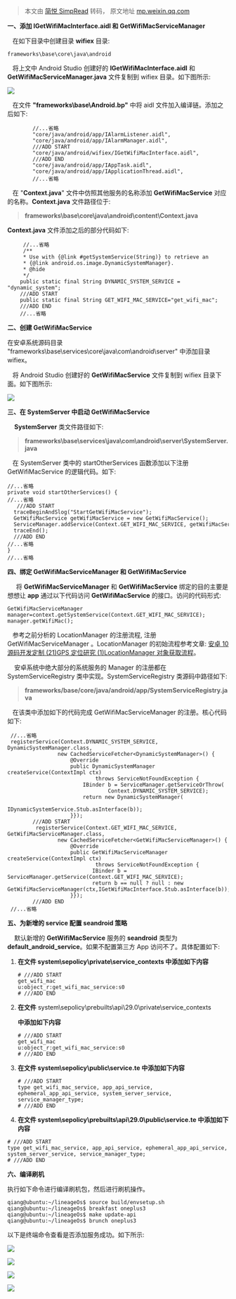 > 本文由 [简悦 SimpRead](http://ksria.com/simpread/) 转码， 原文地址 [mp.weixin.qq.com](https://mp.weixin.qq.com/s/0IkD95SuBkX_PZYtIzlkRg)

**一、添加 IGetWifiMacInterface.aidl 和 GetWifiMacServiceManager**

   在如下目录中创建目录 **wifiex** 目录:

```
frameworks\base\core\java\android

```

   将上文中 Android Studio 创建好的 **IGetWifiMacInterface.aidl** 和 **GetWifiMacServiceManager.java** 文件复制到 wifiex 目录。如下图所示:  

![](https://mmbiz.qpic.cn/mmbiz_png/9vkUcew5432k0AkqrG9E5icShT0ANM4qKBWOticl98VqhRqJzxmNzAGmeRHrYOAUkG1NT6ofbvQavD5XzI2gljqg/640?wx_fmt=png)

   在文件 **"frameworks\base\Android.bp"** 中将 aidl 文件加入编译链。添加之后如下:  

```
        //...省略
        "core/java/android/app/IAlarmListener.aidl",
        "core/java/android/app/IAlarmManager.aidl",
        ///ADD START
        "core/java/android/wifiex/IGetWifiMacInterface.aidl",
        ///ADD END
        "core/java/android/app/IAppTask.aidl",
        "core/java/android/app/IApplicationThread.aidl",
        //...省略

```

   在 "**Context.java**" 文件中仿照其他服务的名称添加 **GetWifiMacService** 对应的名称。**Context.java** 文件路径位于:  

> **frameworks\base\core\java\android\content\Context.java**

**Context.java** 文件添加之后的部分代码如下:

```
     //...省略
     /**
     * Use with {@link #getSystemService(String)} to retrieve an
     * {@link android.os.image.DynamicSystemManager}.
     * @hide
     */
    public static final String DYNAMIC_SYSTEM_SERVICE = "dynamic_system";
    ///ADD START
    public static final String GET_WIFI_MAC_SERVICE="get_wifi_mac";
    ///ADD END
    //...省略

```

**二、创建 GetWifiMacService**

 在安卓系统源码目录 "frameworks\base\services\core\java\com\android\server" 中添加目录 wifiex。

   将 Android Studio 创建好的 **GetWifiMacService** 文件复制到 wifiex 目录下面。如下图所示:

![](https://mmbiz.qpic.cn/mmbiz_png/9vkUcew5432k0AkqrG9E5icShT0ANM4qKJZxoduS9iawib55E3KGxlagVgNzHIJoZXXZuRRUhqHttSibHCo8zlPdMg/640?wx_fmt=png)

**三、在 SystemServer 中启动 GetWifiMacService**

    **SystemServer** 类文件路径如下:

> **frameworks\base\services\java\com\android\server\SystemServer.java**

   在 SystemServer 类中的 startOtherServices 函数添加以下注册 GetWifiMacService 的逻辑代码。如下:

```
//...省略
private void startOtherServices() {
//...省略
   ///ADD START
  traceBeginAndSlog("StartGetWifiMacService");
  GetWifiMacService getWifiMacService = new GetWifiMacService();
  ServiceManager.addService(Context.GET_WIFI_MAC_SERVICE, getWifiMacService);
  traceEnd();
  ///ADD END
//...省略
}
//...省略

```

**四、绑定 GetWifiMacServiceManager 和 GetWifiMacService**

     将 **GetWifiMacServiceManager** 和 **GetWifiMacService** 绑定的目的主要是想想让 **app** 通过以下代码访问 **GetWifiMacService** 的接口。访问的代码形式:

```
GetWifiMacServiceManager manager=context.getSystemService(Context.GET_WIFI_MAC_SERVICE);
manager.getWifiMac();

```

   参考之前分析的 LocationManager 的注册流程, 注册 GetWifiMacServiceManager 。LocationManager 的初始流程参考文章: [安卓 10 源码开发定制 (21)GPS 定位研究 (1)LocationManager 对象获取流程](http://mp.weixin.qq.com/s?__biz=Mzg2MjU1NDE1NA==&mid=2247484289&idx=1&sn=75b888e61363e48c0721733771d92a04&chksm=ce0752c4f970dbd22c57c62ebe62ec0cbd941c12b62f4bc95b7fffca90911fa0653d9c757050&scene=21#wechat_redirect)。

    安卓系统中绝大部分的系统服务的 Manager 的注册都在 SystemServiceRegistry 类中实现。SystemServiceRegistry 类源码中路径如下:

> **frameworks/base/core/java/android/app/SystemServiceRegistry.java**

   在该类中添加如下的代码完成 GetWifiMacServiceManager 的注册。核心代码如下:

```
 //...省略
 registerService(Context.DYNAMIC_SYSTEM_SERVICE, DynamicSystemManager.class,
                new CachedServiceFetcher<DynamicSystemManager>() {
                    @Override
                    public DynamicSystemManager createService(ContextImpl ctx)
                            throws ServiceNotFoundException {
                        IBinder b = ServiceManager.getServiceOrThrow(
                                Context.DYNAMIC_SYSTEM_SERVICE);
                        return new DynamicSystemManager(
                                IDynamicSystemService.Stub.asInterface(b));
                    }});
        ///ADD START
         registerService(Context.GET_WIFI_MAC_SERVICE, GetWifiMacServiceManager.class,
                new CachedServiceFetcher<GetWifiMacServiceManager>() {
                    @Override
                    public GetWifiMacServiceManager createService(ContextImpl ctx)
                            throws ServiceNotFoundException {
                           IBinder b = ServiceManager.getService(Context.GET_WIFI_MAC_SERVICE);
                           return b == null ? null : new GetWifiMacServiceManager(ctx,IGetWifiMacInterface.Stub.asInterface(b));
                    }});
        ///ADD END
 //...省略

```

**五、为新增的 service 配置 seandroid 策略**

    默认新增的 **GetWifiMacService** 服务的 **seandroid** 类型为 **default_android_service**。如果不配置第三方 App 访问不了。具体配置如下:

1.  **在文件 system\sepolicy\private\service_contexts 中添加如下内容**
    
    ```
    # ///ADD START
    get_wifi_mac                                  u:object_r:get_wifi_mac_service:s0
    # ///ADD END
    
    ```
    
2.  **在文件** system\sepolicy\prebuilts\api\29.0\private\service_contexts  
    
    **中添加如下内容**
    
    ```
    # ///ADD START
    get_wifi_mac                                  u:object_r:get_wifi_mac_service:s0
    # ///ADD END
    
    ```
    
3.  **在文件 system\sepolicy\public\service.te 中添加如下内容**
    
    ```
    # ///ADD START
    type get_wifi_mac_service, app_api_service, ephemeral_app_api_service, system_server_service, service_manager_type;
    # ///ADD END
    
    ```
    
4.  **在文件 system\sepolicy\prebuilts\api\29.0\public\service.te 中添加如下内容**  
    

```
# ///ADD START
type get_wifi_mac_service, app_api_service, ephemeral_app_api_service, system_server_service, service_manager_type;
# ///ADD END

```

**六、编译刷机**

 执行如下命令进行编译刷机包，然后进行刷机操作。

```
qiang@ubuntu:~/lineageOs$ source build/envsetup.sh 
qiang@ubuntu:~/lineageOs$ breakfast oneplus3
qiang@ubuntu:~/lineageOs$ make update-api
qiang@ubuntu:~/lineageOs$ brunch oneplus3

```

以下是终端命令查看是否添加服务成功。如下所示:

![](https://mmbiz.qpic.cn/mmbiz_png/9vkUcew5432KKrqLJGdkeviaCU3MOia180ibH1b0bvlhoQYkttd1SK9jHphKgCIjfRltlpSKEIYGBTmjdAdtBLdcQ/640?wx_fmt=png)

![](https://mmbiz.qpic.cn/mmbiz_png/9vkUcew5433sxUAcMOjHULbEaeEkfGjguCKrYZQfRXxK6hibNjOh10JibAdHj553dxk3PmoyUibjDCGcNdq3IQBKA/640?wx_fmt=png)

![](https://mmbiz.qpic.cn/mmbiz_png/9vkUcew5433sxUAcMOjHULbEaeEkfGjgibOWZXyrOLic5KPJ2y9A1gznt4xUa1H7MEhlgmcQgnE3IJvphZfOezfA/640?wx_fmt=png)  

![](https://mmbiz.qpic.cn/mmbiz_png/9vkUcew5433sxUAcMOjHULbEaeEkfGjgxGibv8NMwbmJuQo55Ry33RkQj6WTGwwyXgrcduXPL3xnUWeLUa3cDvA/640?wx_fmt=png)